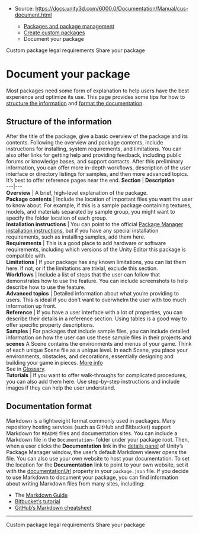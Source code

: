 * Source: https://docs.unity3d.com/6000.0/Documentation/Manual/cus-document.html

  * [Packages and package management](https://docs.unity3d.com/6000.0/Documentation/Manual/PackagesList.html)
  * [Create custom packages](https://docs.unity3d.com/6000.0/Documentation/Manual/CustomPackages.html)
  * Document your package


[](https://docs.unity3d.com/6000.0/Documentation/Manual/cus-legal.html)
Custom package legal requirements
[](https://docs.unity3d.com/6000.0/Documentation/Manual/cus-share.html)
Share your package
# Document your package
Most packages need some form of explanation to help users have the best experience and optimize its use. This page provides some tips for how to [structure the information](https://docs.unity3d.com/6000.0/Documentation/Manual/cus-document.html#doc_structure) and [format the documentation](https://docs.unity3d.com/6000.0/Documentation/Manual/cus-document.html#doc_format). 
## Structure of the information
After the title of the package, give a basic overview of the package and its contents. Following the overview and package contents, include instructions for installing, system requirements, and limitations. You can also offer links for getting help and providing feedback, including public forums or knowledge bases, and support contacts.
After this preliminary information, you can offer more in-depth workflows, description of the user interface or directory listings for samples, and then more advanced topics. It’s best to offer reference pages near the end.
**Section** | **Description**  
---|---  
**Overview** | A brief, high-level explanation of the package.  
**Package contents** | Include the location of important files you want the user to know about. For example, if this is a sample package containing textures, models, and materials separated by sample group, you might want to specify the folder location of each group.  
**Installation instructions** | You can point to the official [Package Manager installation instructions](https://docs.unity3d.com/Manual/upm-ui-install.html), but if you have any special installation requirements, such as installing samples, add them here.  
**Requirements** | This is a good place to add hardware or software requirements, including which versions of the Unity Editor this package is compatible with.  
**Limitations** | If your package has any known limitations, you can list them here. If not, or if the limitations are trivial, exclude this section.  
**Workflows** | Include a list of steps that the user can follow that demonstrates how to use the feature. You can include screenshots to help describe how to use the feature.  
**Advanced topics** | Detailed information about what you’re providing to users. This is ideal if you don’t want to overwhelm the user with too much information up front.  
**Reference** | If you have a user interface with a lot of properties, you can describe their details in a reference section. Using tables is a good way to offer specific property descriptions.  
**Samples** | For packages that include sample files, you can include detailed information on how the user can use these sample files in their projects and **scenes** A Scene contains the environments and menus of your game. Think of each unique Scene file as a unique level. In each Scene, you place your environments, obstacles, and decorations, essentially designing and building your game in pieces. [More info](https://docs.unity3d.com/6000.0/Documentation/Manual/CreatingScenes.html)  
See in [Glossary](https://docs.unity3d.com/6000.0/Documentation/Manual/Glossary.html#Scene).  
**Tutorials** | If you want to offer walk-throughs for complicated procedures, you can also add them here. Use step-by-step instructions and include images if they can help the user understand.  
## Documentation format
Markdown is a lightweight format commonly used in packages. Many repository hosting services (such as GitHub and Bitbucket) support Markdown for `README` files and documentation sites. You can include a Markdown file in the `Documentation~` folder under your package root. Then, when a user clicks the **Documentation** link in the [details panel](https://docs.unity3d.com/6000.0/Documentation/Manual/upm-ui-details.html) of Unity’s Package Manager window, the user’s default Markdown viewer opens the file.
You can also use your own website to host your documentation. To set the location for the **Documentation** link to point to your own website, set it with the [documentationUrl](https://docs.unity3d.com/6000.0/Documentation/Manual/upm-manifestPkg.html#documentationUrl) property in your `package.json` file.
If you decide to use Markdown to document your package, you can find information about writing Markdown files from many sites, including:
  * The [Markdown Guide](https://www.markdownguide.org/basic-syntax/)
  * [Bitbucket’s tutorial](https://confluence.atlassian.com/bitbucketserver/markdown-syntax-guide-776639995.html)
  * [GitHub’s Markdown cheatsheet](https://github.com/adam-p/markdown-here/wiki/Markdown-Cheatsheet)


* * *
[](https://docs.unity3d.com/6000.0/Documentation/Manual/cus-legal.html)
Custom package legal requirements
[](https://docs.unity3d.com/6000.0/Documentation/Manual/cus-share.html)
Share your package
